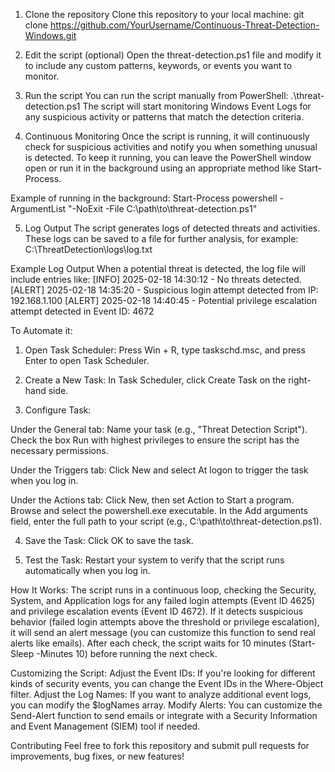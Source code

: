 1. Clone the repository
Clone this repository to your local machine:
git clone https://github.com/YourUsername/Continuous-Threat-Detection-Windows.git

2. Edit the script (optional)
Open the threat-detection.ps1 file and modify it to include any custom patterns, keywords, or events you want to monitor.

3. Run the script
You can run the script manually from PowerShell:
.\threat-detection.ps1
The script will start monitoring Windows Event Logs for any suspicious activity or patterns that match the detection criteria.

4. Continuous Monitoring
Once the script is running, it will continuously check for suspicious activities and notify you when something unusual is detected. To keep it running, you can leave the PowerShell window open or run it in the background using an appropriate method like Start-Process.

Example of running in the background:
Start-Process powershell -ArgumentList "-NoExit -File C:\path\to\threat-detection.ps1"

5. Log Output
The script generates logs of detected threats and activities. These logs can be saved to a file for further analysis, for example:
C:\ThreatDetection\logs\log.txt

Example Log Output
When a potential threat is detected, the log file will include entries like:
[INFO] 2025-02-18 14:30:12 - No threats detected.
[ALERT] 2025-02-18 14:35:20 - Suspicious login attempt detected from IP: 192.168.1.100
[ALERT] 2025-02-18 14:40:45 - Potential privilege escalation attempt detected in Event ID: 4672

To Automate it:

1. Open Task Scheduler:
Press Win + R, type taskschd.msc, and press Enter to open Task Scheduler.

2. Create a New Task:
In Task Scheduler, click Create Task on the right-hand side.

3. Configure Task:

Under the General tab:
Name your task (e.g., "Threat Detection Script").
Check the box Run with highest privileges to ensure the script has the necessary permissions.

Under the Triggers tab:
Click New and select At logon to trigger the task when you log in.

Under the Actions tab:
Click New, then set Action to Start a program.
Browse and select the powershell.exe executable.
In the Add arguments field, enter the full path to your script (e.g., C:\path\to\threat-detection.ps1).

4. Save the Task:
Click OK to save the task.

5. Test the Task:
Restart your system to verify that the script runs automatically when you log in.


How It Works:
The script runs in a continuous loop, checking the Security, System, and Application logs for any failed login attempts (Event ID 4625) and privilege escalation events (Event ID 4672).
If it detects suspicious behavior (failed login attempts above the threshold or privilege escalation), it will send an alert message (you can customize this function to send real alerts like emails).
After each check, the script waits for 10 minutes (Start-Sleep -Minutes 10) before running the next check.

Customizing the Script:
Adjust the Event IDs: If you're looking for different kinds of security events, you can change the Event IDs in the Where-Object filter.
Adjust the Log Names: If you want to analyze additional event logs, you can modify the $logNames array.
Modify Alerts: You can customize the Send-Alert function to send emails or integrate with a Security Information and Event Management (SIEM) tool if needed.


Contributing
Feel free to fork this repository and submit pull requests for improvements, bug fixes, or new features!

